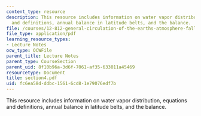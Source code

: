 ```yaml
---
content_type: resource
description: This resource includes information on water vapor distribution, equations
  and definitions, annual balance in latitude belts, and the balance.
file: /courses/12-812-general-circulation-of-the-earths-atmosphere-fall-2005/fc6ea58dddbc15616cd81e79076edf7b_section4.pdf
file_type: application/pdf
learning_resource_types:
- Lecture Notes
ocw_type: OCWFile
parent_title: Lecture Notes
parent_type: CourseSection
parent_uid: 8f10b96a-3d6f-7061-af35-633011a45469
resourcetype: Document
title: section4.pdf
uid: fc6ea58d-ddbc-1561-6cd8-1e79076edf7b
---
```

This resource includes information on water vapor distribution, equations and definitions, annual balance in latitude belts, and the balance.

